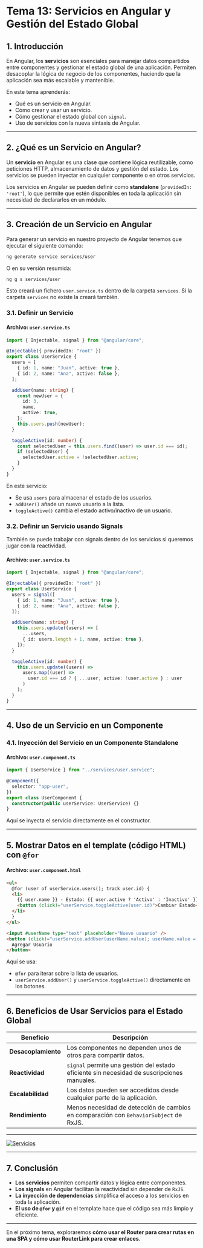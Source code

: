 # **Tema 13: Servicios en Angular y Gestión del Estado Global**

## **1. Introducción**

En Angular, los **servicios** son esenciales para manejar datos compartidos entre componentes y gestionar el estado global de una aplicación. Permiten desacoplar la lógica de negocio de los componentes, haciendo que la aplicación sea más escalable y mantenible.

En este tema aprenderás:

- Qué es un servicio en Angular.
- Cómo crear y usar un servicio.
- Cómo gestionar el estado global con `signal`.
- Uso de servicios con la nueva sintaxis de Angular.

---

## **2. ¿Qué es un Servicio en Angular?**

Un **servicio** en Angular es una clase que contiene lógica reutilizable, como peticiones HTTP, almacenamiento de datos y gestión del estado. Los servicios se pueden inyectar en cualquier componente o en otros servicios.

Los servicios en Angular se pueden definir como **standalone** (`providedIn: 'root'`), lo que permite que estén disponibles en toda la aplicación sin necesidad de declararlos en un módulo.

---

## **3. Creación de un Servicio en Angular**

Para generar un servicio en nuestro proyecto de Angular tenemos que ejecutar el siguiente comando:

```sh
ng generate service services/user
```

O en su versión resumida:

```sh
ng g s services/user
```

Esto creará un fichero `user.service.ts` dentro de la carpeta `services`. Si la carpeta `services` no existe la creará también.

### **3.1. Definir un Servicio**

#### **Archivo: `user.service.ts`**

```ts
import { Injectable, signal } from "@angular/core";

@Injectable({ providedIn: "root" })
export class UserService {
  users = [
    { id: 1, name: "Juan", active: true },
    { id: 2, name: "Ana", active: false },
  ];

  addUser(name: string) {
    const newUser = {
      id: 3,
      name,
      active: true,
    };
    this.users.push(newUser);
  }

  toggleActive(id: number) {
    const selectedUser = this.users.find((user) => user.id === id);
    if (selectedUser) {
      selectedUser.active = !selectedUser.active;
    }
  }
}
```

En este servicio:

- Se usa `users` para almacenar el estado de los usuarios.
- `addUser()` añade un nuevo usuario a la lista.
- `toggleActive()` cambia el estado activo/inactivo de un usuario.

### **3.2. Definir un Servicio usando Signals**

También se puede trabajar con signals dentro de los servicios si queremos jugar con la reactividad.

#### **Archivo: `user.service.ts`**

```ts
import { Injectable, signal } from "@angular/core";

@Injectable({ providedIn: "root" })
export class UserService {
  users = signal([
    { id: 1, name: "Juan", active: true },
    { id: 2, name: "Ana", active: false },
  ]);

  addUser(name: string) {
    this.users.update((users) => [
      ...users,
      { id: users.length + 1, name, active: true },
    ]);
  }

  toggleActive(id: number) {
    this.users.update((users) =>
      users.map((user) =>
        user.id === id ? { ...user, active: !user.active } : user
      )
    );
  }
}
```

---

## **4. Uso de un Servicio en un Componente**

### **4.1. Inyección del Servicio en un Componente Standalone**

#### **Archivo: `user.component.ts`**

```ts
import { UserService } from "../services/user.service";

@Component({
  selector: "app-user",
})
export class UserComponent {
  constructor(public userService: UserService) {}
}
```

Aquí se inyecta el servicio directamente en el constructor.

---

## **5. Mostrar Datos en el template (código HTML) con `@for`**

#### **Archivo: `user.component.html`**

```html
<ul>
  @for (user of userService.users(); track user.id) {
  <li>
    {{ user.name }} - Estado: {{ user.active ? 'Activo' : 'Inactivo' }}
    <button (click)="userService.toggleActive(user.id)">Cambiar Estado</button>
  </li>
  }
</ul>

<input #userName type="text" placeholder="Nuevo usuario" />
<button (click)="userService.addUser(userName.value); userName.value = ''">
  Agregar Usuario
</button>
```

Aquí se usa:

- `@for` para iterar sobre la lista de usuarios.
- `userService.addUser()` y `userService.toggleActive()` directamente en los botones.

---

## **6. Beneficios de Usar Servicios para el Estado Global**

| **Beneficio**       | **Descripción**                                                                            |
| ------------------- | ------------------------------------------------------------------------------------------ |
| **Desacoplamiento** | Los componentes no dependen unos de otros para compartir datos.                            |
| **Reactividad**     | `signal` permite una gestión del estado eficiente sin necesidad de suscripciones manuales. |
| **Escalabilidad**   | Los datos pueden ser accedidos desde cualquier parte de la aplicación.                     |
| **Rendimiento**     | Menos necesidad de detección de cambios en comparación con `BehaviorSubject` de RxJS.      |

---

[![Servicios](https://img.youtube.com/vi/ehv9_wYfAfU/0.jpg)](https://www.youtube.com/watch?v=ehv9_wYfAfU&list=PLzA2VyZwsq_9cD3JIxBymaIVyef07PJ-y)

---

## **7. Conclusión**

- **Los servicios** permiten compartir datos y lógica entre componentes.
- **Los signals** en Angular facilitan la reactividad sin depender de `RxJS`.
- **La inyección de dependencias** simplifica el acceso a los servicios en toda la aplicación.
- **El uso de `@for` y `@if`** en el template hace que el código sea más limpio y eficiente.

---

En el próximo tema, exploraremos **cómo usar el Router para crear rutas en una SPA y cómo usar RouterLink para crear enlaces**.
